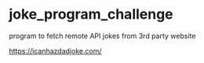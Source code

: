 # joke_program_challenge
program to fetch remote API jokes from 3rd party website 


https://icanhazdadjoke.com/

